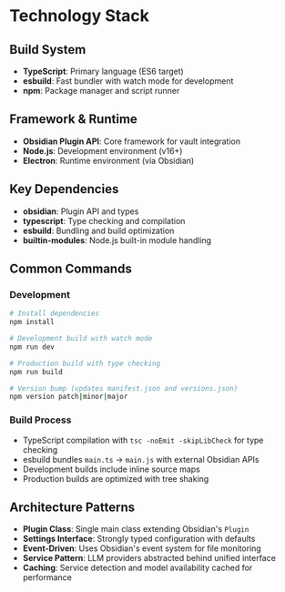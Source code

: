 # Technology Stack

## Build System
- **TypeScript**: Primary language (ES6 target)
- **esbuild**: Fast bundler with watch mode for development
- **npm**: Package manager and script runner

## Framework & Runtime
- **Obsidian Plugin API**: Core framework for vault integration
- **Node.js**: Development environment (v16+)
- **Electron**: Runtime environment (via Obsidian)

## Key Dependencies
- **obsidian**: Plugin API and types
- **typescript**: Type checking and compilation
- **esbuild**: Bundling and build optimization
- **builtin-modules**: Node.js built-in module handling

## Common Commands

### Development
```bash
# Install dependencies
npm install

# Development build with watch mode
npm run dev

# Production build with type checking
npm run build

# Version bump (updates manifest.json and versions.json)
npm version patch|minor|major
```

### Build Process
- TypeScript compilation with `tsc -noEmit -skipLibCheck` for type checking
- esbuild bundles `main.ts` → `main.js` with external Obsidian APIs
- Development builds include inline source maps
- Production builds are optimized with tree shaking

## Architecture Patterns
- **Plugin Class**: Single main class extending Obsidian's `Plugin`
- **Settings Interface**: Strongly typed configuration with defaults
- **Event-Driven**: Uses Obsidian's event system for file monitoring
- **Service Pattern**: LLM providers abstracted behind unified interface
- **Caching**: Service detection and model availability cached for performance